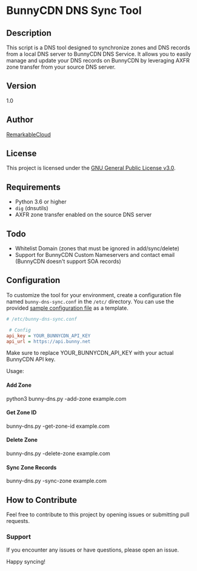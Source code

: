 # BunnyCDN DNS Sync Tool

## Description
This script is a DNS tool designed to synchronize zones and DNS records from a local DNS server to BunnyCDN DNS Service. It allows you to easily manage and update your DNS records on BunnyCDN by leveraging AXFR zone transfer from your source DNS server.

## Version
1.0

## Author
[RemarkableCloud](https://remarkablecloud.com/)

## License
This project is licensed under the [GNU General Public License v3.0](https://www.gnu.org/licenses/gpl-3.0.html).

## Requirements
- Python 3.6 or higher
- `dig` (dnsutils)
- AXFR zone transfer enabled on the source DNS server

## Todo
- Whitelist Domain (zones that must be ignored in add/sync/delete)
- Support for BunnyCDN Custom Nameservers and contact email (BunnyCDN doesn't support SOA records)

## Configuration
To customize the tool for your environment, create a configuration file named `bunny-dns-sync.conf` in the `/etc/` directory. You can use the provided [sample configuration file](/etc/bunny-dns-sync.conf) as a template.

```ini
# /etc/bunny-dns-sync.conf
```
```ini
 # Config
api_key = YOUR_BUNNYCDN_API_KEY
api_url = https://api.bunny.net
```
Make sure to replace YOUR_BUNNYCDN_API_KEY with your actual BunnyCDN API key.

Usage:
#### Add Zone
python3 bunny-dns.py -add-zone example.com

#### Get Zone ID
 bunny-dns.py -get-zone-id example.com

#### Delete Zone
bunny-dns.py -delete-zone example.com

#### Sync Zone Records
bunny-dns.py -sync-zone example.com

## How to Contribute

Feel free to contribute to this project by opening issues or submitting pull requests.
### Support
If you encounter any issues or have questions, please open an issue.

Happy syncing!
